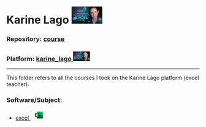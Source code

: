 # Karine Lago   <img src="https://github.com/PedroHeeger/main/blob/main/0-aux/logos/plataforma/karine_lago.jpeg" alt="karine_lago" width="auto" height="45">

### Repository: [course](../)
### Platform: <a href="./">karine_lago   <img src="https://github.com/PedroHeeger/main/blob/main/0-aux/logos/plataforma/karine_lago.jpeg" alt="karine_lago" width="auto" height="25"></a>

---

This folder refers to all the courses I took on the Karine Lago platform (excel teacher).

### Software/Subject:
- <a href="./excel">excel   <img src="https://github.com/PedroHeeger/main/blob/main/0-aux/logos/software/microsoft_excel.png" alt="excel" width="auto" height="25"></a>